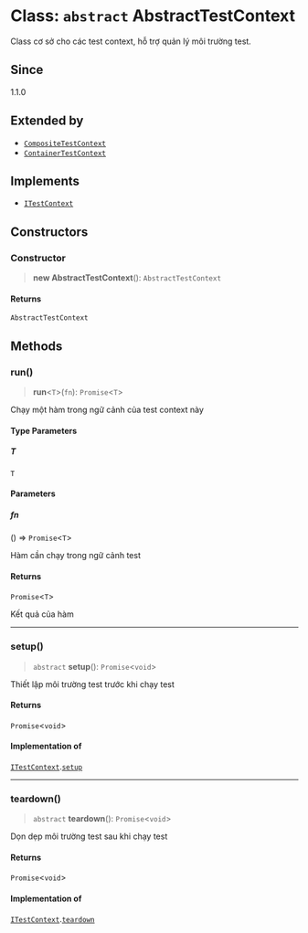 # Class: `abstract` AbstractTestContext

Class cơ sở cho các test context, hỗ trợ quản lý môi trường test.

## Since

1.1.0

## Extended by

- [`CompositeTestContext`](/libraries/common-testing/Class.CompositeTestContext.md)
- [`ContainerTestContext`](/libraries/common-testing/Class.ContainerTestContext.md)

## Implements

- [`ITestContext`](/libraries/common-testing/Interface.ITestContext.md)

## Constructors

<a id="constructor"></a>

### Constructor

> **new AbstractTestContext**(): `AbstractTestContext`

#### Returns

`AbstractTestContext`

## Methods

<a id="run"></a>

### run()

> **run**\<`T`\>(`fn`): `Promise`\<`T`\>

Chạy một hàm trong ngữ cảnh của test context này

#### Type Parameters

##### T

`T`

#### Parameters

##### fn

() => `Promise`\<`T`\>

Hàm cần chạy trong ngữ cảnh test

#### Returns

`Promise`\<`T`\>

Kết quả của hàm

---

<a id="setup"></a>

### setup()

> `abstract` **setup**(): `Promise`\<`void`\>

Thiết lập môi trường test trước khi chạy test

#### Returns

`Promise`\<`void`\>

#### Implementation of

[`ITestContext`](/libraries/common-testing/Interface.ITestContext.md).[`setup`](/libraries/common-testing/Interface.ITestContext.md#setup)

---

<a id="teardown"></a>

### teardown()

> `abstract` **teardown**(): `Promise`\<`void`\>

Dọn dẹp môi trường test sau khi chạy test

#### Returns

`Promise`\<`void`\>

#### Implementation of

[`ITestContext`](/libraries/common-testing/Interface.ITestContext.md).[`teardown`](/libraries/common-testing/Interface.ITestContext.md#teardown)
